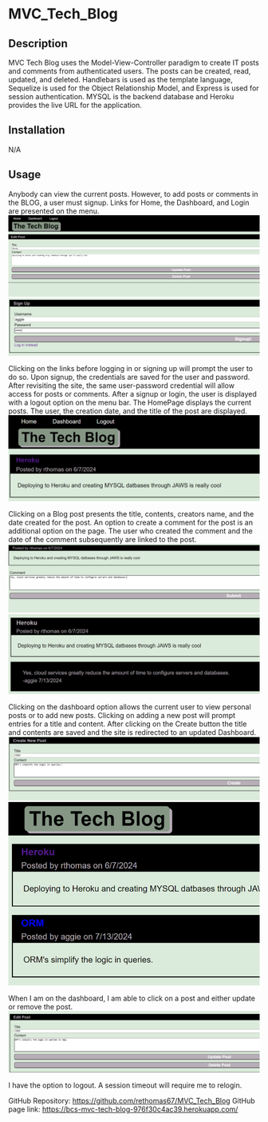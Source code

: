 # MVC_Tech_Blog

## Description

MVC Tech Blog uses the Model-View-Controller paradigm to create IT posts and comments from authenticated users. The posts can be created, read, updated, and deleted. Handlebars is used as the template language, Sequelize is used for the Object Relationship Model, and Express is used for session authentication. MYSQL is the backend database and Heroku provides the live URL for the application.

## Installation

N/A

## Usage

Anybody can view the current posts. However, to add posts or comments in the BLOG, a user must signup. Links for Home, the Dashboard, and Login are presented on the menu.
![alt text](image.png)
![alt text](image-1.png)

Clicking on the links before logging in or signing up will prompt the user to do so. Upon signup, the credentials are saved for the user and password. After revisiting the site, the same user-password credential will allow access for posts or comments. After a signup or login, the user is displayed with a logout option on the menu bar. The HomePage displays the current posts. The user, the creation date, and the title of the post are displayed.
![alt text](image-3.png)

Clicking on a Blog post presents the title, contents, creators name, and the date created for the post. An option to create a comment for the post is an additional option on the page. The user who created the comment and the date of the comment subsequently are linked to the post.
![alt text](image-4.png)
![alt text](image-5.png)

Clicking on the dashboard option allows the current user to view personal posts or to add new posts. Clicking on adding a new post will prompt entries for a title and content. After clicking on the Create button the title and contents are saved and the site is redirected to an updated Dashboard.
![alt text](image-7.png)
![alt text](image-8.png)

When I am on the dashboard, I am able to click on a post and either update or remove the post.
![alt text](image-9.png)

I have the option to logout. A session timeout will require me to relogin.

GitHub Repository: https://github.com/rethomas67/MVC_Tech_Blog
GitHub page link: https://bcs-mvc-tech-blog-976f30c4ac39.herokuapp.com/
